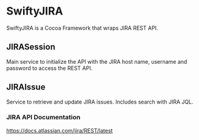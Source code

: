 # SwiftyJIRA

SwiftyJIRA is a Cocoa Framework that wraps JIRA REST API.

## JIRASession
Main service to initialize the API with the JIRA host name, username and password to access the REST API.

## JIRAIssue
Service to retrieve and update JIRA issues. Includes search with JIRA JQL.

### JIRA API Documentation
https://docs.atlassian.com/jira/REST/latest
